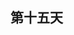 ## 第十五天


<!-- 
  新建窗口： 
    左右：  control + w + v
    上下：  control + w + s

  切换窗口：
    control + w + {j,k,h,l} 来下上左右切换窗口
    vim的窗口是包含了vscode本身的窗口的
  
    control + w + w 可以将2个窗口互换位置

  关闭窗口
    control + w + c    和vscode本身的 command + w 是一样的
   

    control + w + o  关闭除了当前窗口以外的所有窗口



  使用vscode本身的命令实现窗口操作：
    新建窗口：
      command + \
      这边需要修改按键实现窗口上下切分，vscode搜索split editor up
      command + control + \
    关闭窗口：
      command + w    关闭当前窗口
      command + k + w 是关闭所有窗口
    窗口切换：
      去keyboard的json配置实现shift + 方向键实现窗口切换：
      如果没改键使用shift + control + jkhl


        {
    // window move left
    "key": "shift+left",
    "command": "vim.remap",
    "when": "vim.mode == 'Normal'",
    "args": {
      "after": [
        "<c-w>",
        "h"
      ]
    }
  },
  {
    // window move right
    "key": "shift+right",
    "command": "vim.remap",
    "when": "vim.mode == 'Normal'",
    "args": {
      "after": [
        "<c-w>",
        "l"
      ]
    }
  },
  {
    // window move up
    "key": "shift+up",
    "command": "vim.remap",
    "when": "vim.mode == 'Normal'",
    "args": {
      "after": [
        "<c-w>",
        "k"
      ]
    }
  },
  {
    // window move down
    "key": "shift+down",
    "command": "vim.remap",
    "when": "vim.mode == 'Normal'",
    "args": {
      "after": [
        "<c-w>",
        "j"
      ]
    }
  }






-->


